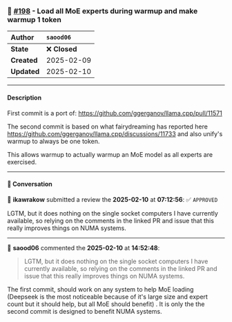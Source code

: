 ### 🔀 [#198](https://github.com/ikawrakow/ik_llama.cpp/pull/198) -  Load all MoE experts during warmup and make warmup 1 token

| **Author** | `saood06` |
| :--- | :--- |
| **State** | ❌ **Closed** |
| **Created** | 2025-02-09 |
| **Updated** | 2025-02-10 |

---

#### Description

First commit is a port of: https://github.com/ggerganov/llama.cpp/pull/11571

The second commit is based on what fairydreaming has reported here https://github.com/ggerganov/llama.cpp/discussions/11733 and also unify's warmup to always be one token.

This allows warmup to actually warmup an MoE model as all experts are exercised.

---

#### 💬 Conversation

👤 **ikawrakow** submitted a review the **2025-02-10** at **07:12:56**: ✅ `APPROVED`<br>

LGTM, but it does nothing on the single socket computers I have currently available, so relying on the comments in the linked PR and issue that this really improves things on NUMA systems.

---

👤 **saood06** commented the **2025-02-10** at **14:52:48**:<br>

> LGTM, but it does nothing on the single socket computers I have currently available, so relying on the comments in the linked PR and issue that this really improves things on NUMA systems.

The first commit, should work on any system to help MoE loading (Deepseek is the most noticeable because of it's large size and expert count but it should help, but all MoE should benefit) . It is only the the second commit is designed to benefit NUMA systems.